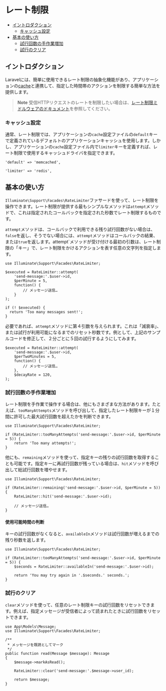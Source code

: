 # レート制限

- [イントロダクション](#introduction)
    - [キャッシュ設定](#cache-configuration)
- [基本の使い方](#basic-usage)
    - [試行回数の手作業増加](#manually-incrementing-attempts)
    - [試行のクリア](#clearing-attempts)

<a name="introduction"></a>
## イントロダクション

Laravelには、簡単に使用できるレート制限の抽象化機能があり、アプリケーションの[cache](/docs/{{version}}/cache)と連携して、指定した時間帯のアクションを制限する簡単な方法を提供します。

> **Note**
> 受信HTTPリクエストのレートを制限したい場合は、[レート制限ミドルウェアのドキュメント](/docs/{{version}}/routing#rate-limiting)を参照してください。

<a name="cache-configuration"></a>
### キャッシュ設定

通常、レート制限では、アプリケーションの`cache`設定ファイルの`default`キーで定義されているデフォルトのアプリケーションキャッシュを使用します。しかし、アプリケーションの`cache`設定ファイル内で`limiter`キーを定義すれば、レート制限で使用するキャッシュドライバを指定できます。

    'default' => 'memcached',

    'limiter' => 'redis',

<a name="basic-usage"></a>
## 基本の使い方

`Illuminate\Support\Facades\RateLimiter`ファサードを使って、レート制限を操作できます。レート制限が提供する最もシンプルなメソッドは`attempt`メソッドで、これは指定されたコールバックを指定された秒数でレート制限するものです。

`attempt`メソッドは、コールバックで利用できる残り試行回数がない場合は、`false`を返し、そうでない場合には、`attempt`メソッドはコールバックの結果、または`true`を返します。attempt`メソッドが受け付ける最初の引数は、レート制限の「キー」で、レート制限をかけるアクションを表す任意の文字列を指定します。

    use Illuminate\Support\Facades\RateLimiter;

    $executed = RateLimiter::attempt(
        'send-message:'.$user->id,
        $perMinute = 5,
        function() {
            // メッセージ送信…
        }
    );

    if (! $executed) {
      return 'Too many messages sent!';
    }

必要であれば、`attempt`メソッドに第４引数を与えられます。これは「減衰率」、または試行が利用可能になるまでのリセット秒数です。例として、上記のサンプルコードを修正して、２分ごとに５回の試行するようにしてみます。

    $executed = RateLimiter::attempt(
        'send-message:'.$user->id,
        $perTwoMinutes = 5,
        function() {
            // メッセージ送信…
        },
        $decayRate = 120,
    );

<a name="manually-incrementing-attempts"></a>
### 試行回数の手作業増加

レート制限を手作業で操作する場合は、他にもさまざまな方法があります。たとえば、`tooManyAttempts`メソッドを呼び出して、指定したレート制限キーが１分間に許可した最大試行回数を超えたかを判断できます。

    use Illuminate\Support\Facades\RateLimiter;

    if (RateLimiter::tooManyAttempts('send-message:'.$user->id, $perMinute = 5)) {
        return 'Too many attempts!';
    }

他にも、`remaining`メソッドを使って、指定キーの残りの試行回数を取得することも可能です。指定キーに再試行回数が残っている場合は、`hit`メソッドを呼び出して総試行回数を増やせます。

    use Illuminate\Support\Facades\RateLimiter;

    if (RateLimiter::remaining('send-message:'.$user->id, $perMinute = 5)) {
        RateLimiter::hit('send-message:'.$user->id);

        // メッセージ送信…
    }

<a name="determining-limiter-availability"></a>
#### 使用可能時間の判断

キーの試行回数がなくなると、`availableIn`メソッドは試行回数が増えるまでの残り秒数を返します。

    use Illuminate\Support\Facades\RateLimiter;

    if (RateLimiter::tooManyAttempts('send-message:'.$user->id, $perMinute = 5)) {
        $seconds = RateLimiter::availableIn('send-message:'.$user->id);

        return 'You may try again in '.$seconds.' seconds.';
    }

<a name="clearing-attempts"></a>
### 試行のクリア

`clear`メソッドを使って、任意のレート制限キーの試行回数をリセットできます。例えば、指定メッセージが受信者によって読まれたときに試行回数をリセットできます。

    use App\Models\Message;
    use Illuminate\Support\Facades\RateLimiter;

    /**
     * メッセージを既読としてマーク
     */
    public function read(Message $message): Message
    {
        $message->markAsRead();

        RateLimiter::clear('send-message:'.$message->user_id);

        return $message;
    }
